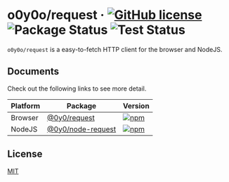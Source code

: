 # o0y0o/request · [![GitHub license](https://img.shields.io/badge/license-MIT-blue.svg)](https://github.com/o0y0o/request/blob/master/LICENSE) ![Package Status](https://github.com/o0y0o/request/workflows/Package/badge.svg) ![Test Status](https://github.com/o0y0o/request/workflows/Test/badge.svg)

`o0y0o/request` is a easy-to-fetch HTTP client for the browser and NodeJS.

## Documents

Check out the following links to see more detail.

| Platform | Package | Version |
| -------- | ------- | ------- |
| Browser  | [@0y0/request](https://github.com/o0y0o/request/tree/master/packages/web) | [![npm](https://img.shields.io/npm/v/@0y0/request.svg)](https://www.npmjs.com/package/@0y0/request) |
| NodeJS   | [@0y0/node-request](https://github.com/o0y0o/request/tree/master/packages/node) | [![npm](https://img.shields.io/npm/v/@0y0/node-request.svg)](https://www.npmjs.com/package/@0y0/node-request) |

## License

[MIT](https://github.com/o0y0o/request/blob/master/LICENSE)
